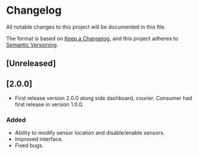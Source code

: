 # Changelog

All notable changes to this project will be documented in this file.

The format is based on [Keep a Changelog](https://keepachangelog.com/en/1.1.0/),
and this project adheres to [Semantic Versioning](https://semver.org/spec/v2.0.0.html).

## [Unreleased]

## [2.0.0]
- First release version 2.0.0 along side dashboard, courier. Consumer had first release in version 1.0.0.
### Added
- Ability to modify sensor location and disable/enable sensors.
- Improved interface.
- Fixed bugs.